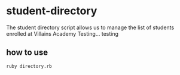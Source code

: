 # student-directory

The student directory script allows us to manage the list of students enrolled at Villains Academy
Testing... testing

## how to use

```shell
ruby directory.rb
```
